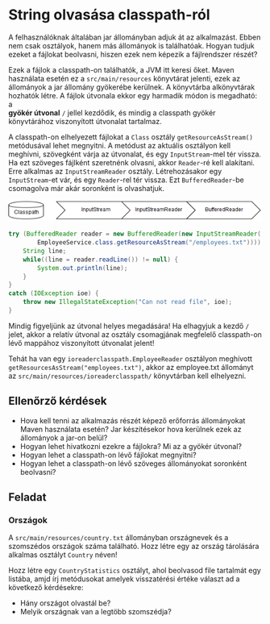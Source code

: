 # String olvasása classpath-ról

A felhasználóknak általában jar állományban adjuk át az
alkalmazást. Ebben nem csak osztályok, hanem más állományok is
találhatóak. Hogyan tudjuk ezeket a fájlokat beolvasni, hiszen ezek nem képezik 
a fájlrendszer részét?

Ezek a fájlok a classpath-on találhatók, a JVM itt keresi őket. Maven használata 
esetén ez a `src/main/resources` könyvtárat jelenti, ezek az állományok a jar állomány gyökerébe kerülnek. A 
könyvtárba alkönyvtárak hozhatók létre. A fájlok útvonala ekkor egy harmadik módon is megadható: a  
**gyökér útvonal** `/` jellel kezdődik, és mindig a classpath gyökér könyvtárához viszonyított 
útvonalat tartalmaz.

A classpath-on elhelyezett fájlokat a `Class` osztály `getResourceAsStream()` metódusával lehet 
megnyitni. A metódust az aktuális osztályon kell meghívni, szövegként várja az 
útvonalat, és egy `InputStream`-mel tér vissza. Ha ezt szöveges fájlként 
szeretnénk olvasni, akkor `Reader`-ré kell alakítani. Erre alkalmas az `InputStreamReader` 
osztály. Létrehozásakor egy `InputStream`-et vár, és egy `Reader`-rel tér vissza. 
Ezt `BufferedReader`-be csomagolva már akár soronként is olvashatjuk.

![InputStream átcsövezése BufferedReaderbe](images/io-readerclasspath01.png)

```java
try (BufferedReader reader = new BufferedReader(new InputStreamReader(
        EmployeeService.class.getResourceAsStream("/employees.txt")))) {
    String line;
    while((line = reader.readLine()) != null) {
        System.out.println(line);
    }
}
catch (IOException ioe) {
    throw new IllegalStateException("Can not read file", ioe);
}
```

Mindig figyeljünk az útvonal helyes megadására! Ha elhagyjuk a kezdő `/` jelet, 
akkor a relatív útvonal az osztály csomagjának megfelelő classpath-on lévő mappához 
viszonyított útvonalat jelent!

Tehát ha van egy `ioreaderclasspath.EmployeeReader` osztályon meghívott 
`getResourcesAsStream("employees.txt")`, akkor az employee.txt állományt az
`src/main/resources/ioreaderclasspath/` könyvtárban kell elhelyezni.

## Ellenőrző kérdések

* Hova kell tenni az alkalmazás részét képező erőforrás állományokat Maven 
használata esetén? Jar készítésekor hova kerülnek ezek az állományok a jar-on belül?
* Hogyan lehet hivatkozni ezekre a fájlokra? Mi az a gyökér útvonal?
* Hogyan lehet a classpath-on lévő fájlokat megnyitni?
* Hogyan lehet a classpath-on lévő szöveges állományokat soronként beolvasni?

## Feladat

### Országok

A `src/main/resources/country.txt` állományban országnevek és a szomszédos országok száma található.
Hozz létre egy az ország tárolására alkalmas osztályt `Country` néven! 

Hozz létre egy `CountryStatistics` osztályt, ahol beolvasod  file tartalmát egy listába, amjd írj metódusokat amelyek visszatérési értéke választ ad a következő kérdésekre:
* Hány országot olvastál be?
* Melyik országnak van a legtöbb szomszédja?